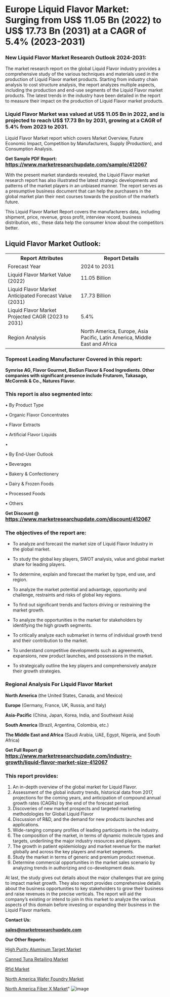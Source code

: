 # Europe Liquid Flavor Market: Surging from US$ 11.05 Bn (2022) to US$ 17.73 Bn (2031) at a CAGR of 5.4% (2023-2031)

<strong><h3>New Liquid Flavor Market Research Outlook 2024-2031:</h3></strong>

The market research report on the global Liquid Flavor industry provides a comprehensive study of the various techniques and materials used in the production of Liquid Flavor market products. Starting from industry chain analysis to cost structure analysis, the report analyzes multiple aspects, including the production and end-use segments of the Liquid Flavor market products. The latest trends in the industry have been detailed in the report to measure their impact on the production of Liquid Flavor market products.

<strong><h3>Liquid Flavor Market was valued at US$ 11.05 Bn in 2022, and is projected to reach US$ 17.73 Bn by 2031, growing at a CAGR of 5.4% from 2023 to 2031.</h3></strong>

Liquid Flavor Market report which covers Market Overview, Future Economic Impact, Competition by Manufacturers, Supply (Production), and Consumption Analysis.

<strong>Get Sample PDF Report: <a href=https://www.marketresearchupdate.com/sample/412067><font size=3 color=#0000ff>https://www.marketresearchupdate.com/sample/412067</font></a></strong>

With the present market standards revealed, the Liquid Flavor market research report has also illustrated the latest strategic developments and patterns of the market players in an unbiased manner. The report serves as a presumptive business document that can help the purchasers in the global market plan their next courses towards the position of the market’s future.

This Liquid Flavor Market Report covers the manufacturers data, including shipment, price, revenue, gross profit, interview record, business distribution, etc., these data help the consumer know about the competitors better.

<html>
<body>

<h2>Liquid Flavor Market Outlook:</h2>

<table>
  <tr>
    <th>Report Attributes</th>
    <th>Report Details</th>
  </tr>
  <tr>
    <td>Forecast Year</td>
    <td>2024 to 2031</td>
  </tr>
  <tr>
    <td>Liquid Flavor Market Value (2022)</td>
    <td>11.05 Billion</td>
  </tr>
  <tr>
    <td>Liquid Flavor Market Anticipated Forecast Value (2031)</td>
    <td>17.73 Billion</td>
  </tr>
  <tr>
    <td>Liquid Flavor Market Projected CAGR (2023 to 2031)</td>
    <td>5.4%</td>
  </tr>
  <tr>
    <td>Region Analysis</td>
    <td>North America, Europe, Asia Pacific, Latin America, Middle East and Africa</td>
  </tr>
</table>

</body>
</html>

<strong><h3>Topmost Leading Manufacturer Covered in this report:</h3></strong>

<strong>Symrise AG, Flavor Gourmet, BioSun Flavor & Food Ingredients. Other companies with significant presence include Frutarom, Takasago, McCormik & Co., Natures Flavor.</strong>

<strong><h3>This report is also segmented into:</h3></strong>

• By Product Type 

• Organic Flavor Concentrates

• Flavor Extracts

• Artificial Flavor Liquids

• 

• By End-User Outlook

• Beverages

• Bakery & Confectionery

• Dairy & Frozen Foods

• Processed Foods

• Others

<strong>Get Discount @ <a href=https://www.marketresearchupdate.com/discount/412067><font size=3 color=#0000ff>https://www.marketresearchupdate.com/discount/412067</font></a></strong>

<strong><h3>The objectives of the report are:</h3></strong>

- To analyze and forecast the market size of Liquid Flavor Industry in the global market.

- To study the global key players, SWOT analysis, value and global market share for leading players.

- To determine, explain and forecast the market by type, end use, and region.

- To analyze the market potential and advantage, opportunity and challenge, restraints and risks of global key regions.

- To find out significant trends and factors driving or restraining the market growth.

- To analyze the opportunities in the market for stakeholders by identifying the high growth segments.

- To critically analyze each submarket in terms of individual growth trend and their contribution to the market.

- To understand competitive developments such as agreements, expansions, new product launches, and possessions in the market.

- To strategically outline the key players and comprehensively analyze their growth strategies.

<strong><h3>Regional Analysis For Liquid Flavor Market</h3></strong>

<strong>North America</strong> (the United States, Canada, and Mexico)

<strong>Europe</strong> (Germany, France, UK, Russia, and Italy)

<strong>Asia-Pacific</strong> (China, Japan, Korea, India, and Southeast Asia)

<strong>South America</strong> (Brazil, Argentina, Colombia, etc.)

<strong>The Middle East and Africa</strong> (Saudi Arabia, UAE, Egypt, Nigeria, and South Africa)

<strong>Get Full Report @ <a href=https://www.marketresearchupdate.com/industry-growth/liquid-flavor-market-size-412067><font size=3 color=#0000ff>https://www.marketresearchupdate.com/industry-growth/liquid-flavor-market-size-412067</font></a></strong>

<strong><h3>This report provides:</h3></strong>
<ol>
  <li>An in-depth overview of the global market for Liquid Flavor.</li>
  <li>Assessment of the global industry trends, historical data from 2017, projections for the coming years, and anticipation of compound annual growth rates (CAGRs) by the end of the forecast period.</li>
  <li>Discoveries of new market prospects and targeted marketing methodologies for Global Liquid Flavor</li>
  <li>Discussion of R&amp;D, and the demand for new products launches and applications.</li>
  <li>Wide-ranging company profiles of leading participants in the industry.</li>
  <li>The composition of the market, in terms of dynamic molecule types and targets, underlining the major industry resources and players.</li>
  <li>The growth in patient epidemiology and market revenue for the market globally and across the key players and market segments.</li>
  <li>Study the market in terms of generic and premium product revenue.</li>
  <li>Determine commercial opportunities in the market sales scenario by analyzing trends in authorizing and co-development deals.</li>
</ol>

At last, the study gives out details about the major challenges that are going to impact market growth. They also report provides comprehensive details about the business opportunities to key stakeholders to grow their business and raise revenues in the precise verticals. The report will aid the company’s existing or intend to join in this market to analyze the various aspects of this domain before investing or expanding their business in the Liquid Flavor markets.

<strong>Contact Us:</strong>

<strong>sales@marketresearchupdate.com</strong>

<strong>Our Other Reports:</strong>

<a href=https://www.linkedin.com/pulse/high-purity-aluminum-target-market-size-share-trend-complete>High Purity Aluminum Target Market</a>

<a href=https://www.linkedin.com/pulse/canned-tuna-retailing-market-future-scope-demands-projected>Canned Tuna Retailing Market</a>

<a href=https://www.linkedin.com/pulse/rfid-market-size-share-outlook-growth-prospects-2023-2027>Rfid Market</a>

<a href=https://www.linkedin.com/pulse/north-america-wafer-foundry-market-2030-future>North America Wafer Foundry Market</a>

<a href=https://www.linkedin.com/pulse/north-america-fiber-x-market-size-share-trend>North America Fiber X Market</a>"
![image](https://github.com/rutujamande/Market-Report-Analysis/assets/158454097/516d9da1-3b5c-4ed4-b6c4-abe9df3501f9)
